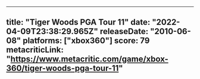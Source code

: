 
---
title: "Tiger Woods PGA Tour 11"
date: "2022-04-09T23:38:29.965Z"
releaseDate: "2010-06-08"
platforms: ["xbox360"]
score: 79
metacriticLink: "https://www.metacritic.com/game/xbox-360/tiger-woods-pga-tour-11"
---

